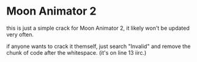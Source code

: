 # Moon Animator 2
this is just a simple crack for Moon Animator 2, it likely won't be updated very often.

if anyone wants to crack it themself, just search "Invalid" and remove the chunk of code after the whitespace. (it's on line 13 iirc.)